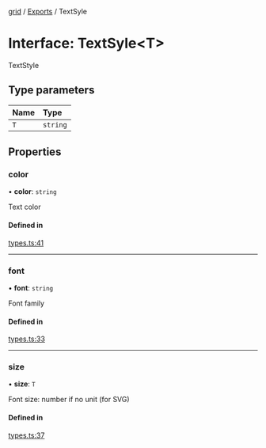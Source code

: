 [grid](../README.md) / [Exports](../modules.md) / TextSyle

# Interface: TextSyle<T\>

TextStyle

## Type parameters

| Name | Type |
| :------ | :------ |
| `T` | `string` |

## Properties

### color

• **color**: `string`

Text color

#### Defined in

[types.ts:41](https://github.com/Leo-Nicolle/mots-fleches/blob/cc7533b/grid/src/types.ts#L41)

___

### font

• **font**: `string`

Font family

#### Defined in

[types.ts:33](https://github.com/Leo-Nicolle/mots-fleches/blob/cc7533b/grid/src/types.ts#L33)

___

### size

• **size**: `T`

Font size: number if no unit (for SVG)

#### Defined in

[types.ts:37](https://github.com/Leo-Nicolle/mots-fleches/blob/cc7533b/grid/src/types.ts#L37)
